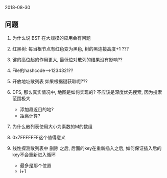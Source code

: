 2018-08-30

## 问题
1. 为什么说 BST 在大规模的应用会有问题

2. 红黑树: 每当根节点有红色变为黑色, 树的黑连接高度+1 ???

3. 键的高位起的作用更大, 最低位对散列的结果没有影响??

4. File的hashcode-->1234321??

5. 开放地址散列表 如果根据键获取呢???

6. DFS, 那么真实情况中, 地图是如何实现的? 不应该是深度优先搜索, 因为搜索范围极大
    - 添加趋近目的地?
    - 距离计算?
    
1. 为什么散列表使用大小为素数的M的数组


1. 0x7FFFFFFF这个值得意义


1. 线性探测散列表中 删除 之后, 后面的key在重新插入之后, 如何保证插入后的key不会重新进入循环
    - 最多是那个位置
    - i+1